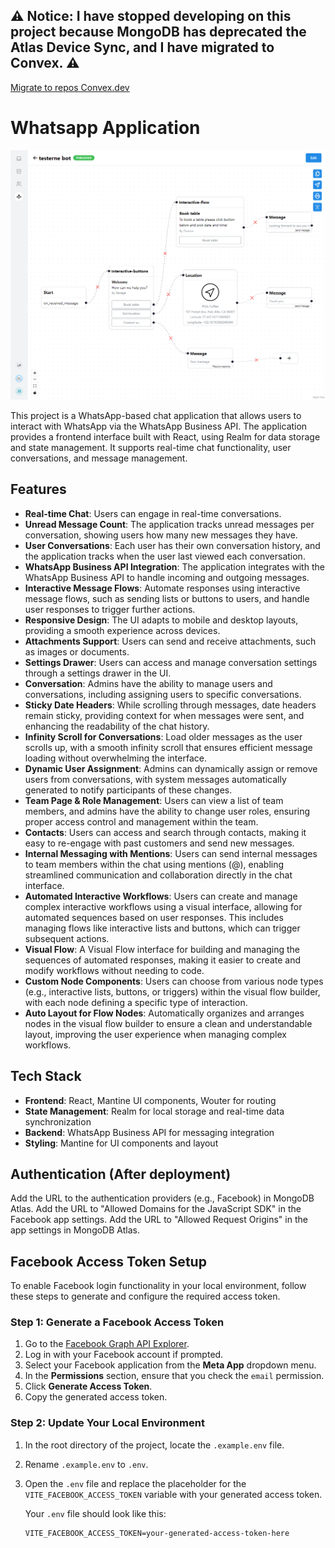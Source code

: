 ## ⚠️ **Notice: I have stopped developing on this project because MongoDB has deprecated the Atlas Device Sync, and I have migrated to Convex.** ⚠️

[Migrate to repos Convex.dev](https://github.com/jamalsoueidan/convex-whatsapp-superchat)

# Whatsapp Application

![Desktop](screenshots/bot.png)

This project is a WhatsApp-based chat application that allows users to interact with WhatsApp via the WhatsApp Business API. The application provides a frontend interface built with React, using Realm for data storage and state management. It supports real-time chat functionality, user conversations, and message management.

## Features

- **Real-time Chat**: Users can engage in real-time conversations.
- **Unread Message Count**: The application tracks unread messages per conversation, showing users how many new messages they have.
- **User Conversations**: Each user has their own conversation history, and the application tracks when the user last viewed each conversation.
- **WhatsApp Business API Integration**: The application integrates with the WhatsApp Business API to handle incoming and outgoing messages.
- **Interactive Message Flows**: Automate responses using interactive message flows, such as sending lists or buttons to users, and handle user responses to trigger further actions.
- **Responsive Design**: The UI adapts to mobile and desktop layouts, providing a smooth experience across devices.
- **Attachments Support**: Users can send and receive attachments, such as images or documents.
- **Settings Drawer**: Users can access and manage conversation settings through a settings drawer in the UI.
- **Conversation**: Admins have the ability to manage users and conversations, including assigning users to specific conversations.
- **Sticky Date Headers**: While scrolling through messages, date headers remain sticky, providing context for when messages were sent, and enhancing the readability of the chat history.
- **Infinity Scroll for Conversations**: Load older messages as the user scrolls up, with a smooth infinity scroll that ensures efficient message loading without overwhelming the interface.
- **Dynamic User Assignment**: Admins can dynamically assign or remove users from conversations, with system messages automatically generated to notify participants of these changes.
- **Team Page & Role Management**: Users can view a list of team members, and admins have the ability to change user roles, ensuring proper access control and management within the team.
- **Contacts**: Users can access and search through contacts, making it easy to re-engage with past customers and send new messages.
- **Internal Messaging with Mentions**: Users can send internal messages to team members within the chat using mentions (@), enabling streamlined communication and collaboration directly in the chat interface.
- **Automated Interactive Workflows**: Users can create and manage complex interactive workflows using a visual interface, allowing for automated sequences based on user responses. This includes managing flows like interactive lists and buttons, which can trigger subsequent actions.
- **Visual Flow**: A Visual Flow interface for building and managing the sequences of automated responses, making it easier to create and modify workflows without needing to code.
- **Custom Node Components**: Users can choose from various node types (e.g., interactive lists, buttons, or triggers) within the visual flow builder, with each node defining a specific type of interaction.
- **Auto Layout for Flow Nodes**: Automatically organizes and arranges nodes in the visual flow builder to ensure a clean and understandable layout, improving the user experience when managing complex workflows.

## Tech Stack

- **Frontend**: React, Mantine UI components, Wouter for routing
- **State Management**: Realm for local storage and real-time data synchronization
- **Backend**: WhatsApp Business API for messaging integration
- **Styling**: Mantine for UI components and layout

## Authentication (After deployment)

Add the URL to the authentication providers (e.g., Facebook) in MongoDB Atlas.
Add the URL to "Allowed Domains for the JavaScript SDK" in the Facebook app settings.
Add the URL to "Allowed Request Origins" in the app settings in MongoDB Atlas.

## Facebook Access Token Setup

To enable Facebook login functionality in your local environment, follow these steps to generate and configure the required access token.

### Step 1: Generate a Facebook Access Token

1. Go to the [Facebook Graph API Explorer](https://developers.facebook.com/tools/explorer/).
2. Log in with your Facebook account if prompted.
3. Select your Facebook application from the **Meta App** dropdown menu.
4. In the **Permissions** section, ensure that you check the `email` permission.
5. Click **Generate Access Token**.
6. Copy the generated access token.

### Step 2: Update Your Local Environment

1. In the root directory of the project, locate the `.example.env` file.
2. Rename `.example.env` to `.env`.
3. Open the `.env` file and replace the placeholder for the `VITE_FACEBOOK_ACCESS_TOKEN` variable with your generated access token.

   Your `.env` file should look like this:

   ```env
   VITE_FACEBOOK_ACCESS_TOKEN=your-generated-access-token-here
   ```
